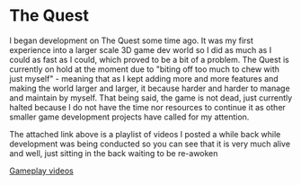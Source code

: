 # The Quest
I began development on The Quest some time ago. It was my first experience into a larger scale 3D game dev world so I did as much as I could as fast as I could, which proved to be a bit of a problem. The Quest is currently on hold at the moment due to "biting off too much to chew with just myself" - meaning that as I kept adding more and more features and making the world larger and larger, it because harder and harder to manage and maintain by myself. 
That being said, the game is not dead, just currently halted because I do not have the time nor resources to continue it as other smaller game development projects have called for my attention.

The attached link above is a playlist of videos I posted a while back while development was being conducted so you can see that it is very much alive and well, just sitting in the back waiting to be re-awoken

[Gameplay videos](https://www.youtube.com/playlist?list=PL85qw1n2xtde0qfZ__KjGef6NV2hzDHNn)
